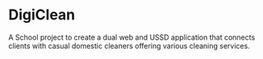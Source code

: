 # DigiClean
A School project to create a dual web and USSD application that connects clients with casual domestic cleaners offering various cleaning services.
